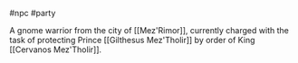 #npc #party 

A gnome warrior from the city of [[Mez'Rimor]], currently charged with the task of protecting Prince [[Gilthesus Mez'Tholir]] by order of King [[Cervanos Mez'Tholir]]. 